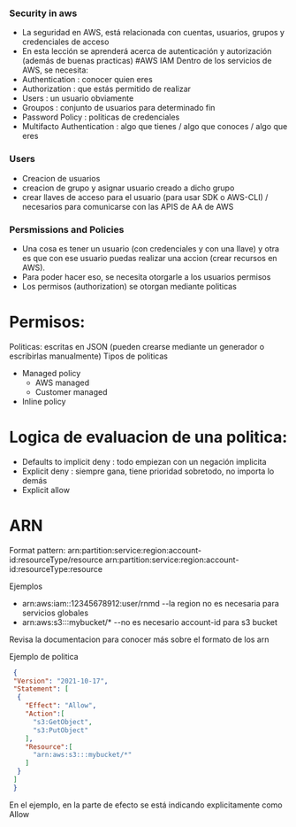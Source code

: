 ### Security in aws
- La seguridad en AWS, está relacionada con cuentas, usuarios, grupos y credenciales de acceso
- En esta lección se aprenderá acerca de autenticación y autorización (además de buenas practicas)
#AWS IAM 
Dentro de los servicios de AWS, se necesita:
- Authentication : conocer quien eres
- Authorization : que estás permitido de realizar
- Users : un usuario obviamente
- Groupos : conjunto de usuarios para determinado fin
- Password Policy : politicas de credenciales
- Multifacto Authentication : algo que tienes / algo que conoces / algo que eres
### Users
- Creacion de usuarios
- creacion de grupo y asignar usuario creado a dicho grupo
- crear llaves de acceso para el usuario (para usar SDK o AWS-CLI) / necesarios para comunicarse con las APIS de AA de AWS

### Persmissions and Policies
- Una cosa es tener un usuario (con credenciales y con una llave) y otra es que con ese usuario puedas realizar una accion (crear recursos en AWS).
- Para poder hacer eso, se necesita otorgarle a los usuarios permisos
- Los permisos (authorization) se otorgan mediante politicas
# Permisos: 
Politicas: escritas en JSON (pueden crearse mediante un generador o escribirlas manualmente)
Tipos de politicas
  - Managed policy
    - AWS managed
    - Customer managed
  - Inline policy
# Logica de evaluacion de una politica:
  - Defaults to implicit deny : todo empiezan con un negación implicita
  - Explicit deny : siempre gana, tiene prioridad sobretodo, no importa lo demás
  - Explicit allow
# ARN
Format pattern:
arn:partition:service:region:account-id:resourceType/resource
arn:partition:service:region:account-id:resourceType:resource

Ejemplos
 - arn:aws:iam::12345678912:user/rnmd   --la region no es necesaria para servicios globales
 - arn:aws:s3:::mybucket/*    --no es necesario account-id para s3 bucket
 
Revisa la documentacion para conocer más sobre el formato de los arn

Ejemplo de politica 

```json
 {
 "Version": "2021-10-17",
 "Statement": [
  {
    "Effect": "Allow",
    "Action":[
      "s3:GetObject",
      "s3:PutObject"
    ],
    "Resource":[
      "arn:aws:s3:::mybucket/*"
    ]
  }
 ]
 }
```
En el ejemplo, en la parte de efecto se está indicando explicitamente como Allow
